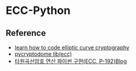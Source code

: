 # ECC-Python



## Reference

- [learn how to code elliptic curve cryptography](https://medium.com/coinmonks/learn-how-to-code-elliptic-curve-cryptography-a952dfdc20ab)
- [pycryptodome lib(ecc)](https://pycryptodome.readthedocs.io/en/v3.14.0/src/public_key/ecc.html)
- [타원곡선암호 연산 파이썬 구현(ECC, P-192)Blog](https://letsmakemyselfprogrammer.tistory.com/122)